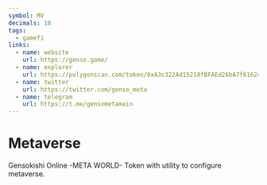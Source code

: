 ```yaml
---
symbol: MV
decimals: 18
tags:
  - gamefi
links:
  - name: website
    url: https://genso.game/
  - name: explorer
    url: https://polygonscan.com/token/0xA3c322Ad15218fBFAEd26bA7f616249f7705D945
  - name: twitter
    url: https://twitter.com/genso_meta
  - name: telegram
    url: https://t.me/gensometamain
---
```


# Metaverse

Gensokishi Online -META WORLD- Token with utility to configure metaverse.
